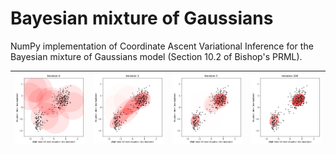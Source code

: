 # Bayesian mixture of Gaussians

NumPy implementation of Coordinate Ascent Variational Inference for the Bayesian mixture of Gaussians model (Section 10.2 of Bishop's PRML).

![](/pngs/iter_0.png) | ![](/pngs/iter_1.png) | ![](/pngs/iter_5.png) | ![](/pngs/iter_200.png)
:-------------------------:|:-------------------------:|:-------------------------:|:-------------------------:|
